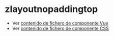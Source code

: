 # zlayoutnopaddingtop

 - Ver [contenido de fichero de componente Vue](./zlayoutnopaddingtop.vue)
 - Ver [contenido de fichero de componente CSS](./zlayoutnopaddingtop.css)
